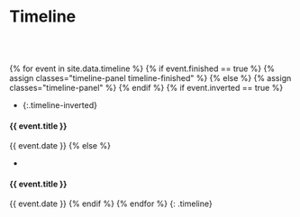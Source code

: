 # Timeline

<br/><br/>

<span class="row col-lg-12">

{% for event in site.data.timeline %}
{% if event.finished == true %}
{% assign classes="timeline-panel timeline-finished" %}
{% else %}
{% assign classes="timeline-panel" %}
{% endif %}
{% if event.inverted == true %}
* {:.timeline-inverted} <div class="{{ classes }}" markdown="1">
#### {{ event.title }} 
{{ event.date }}
{% else %}
* <div class="{{ classes }}" markdown="1">
#### {{ event.title }} 
{{ event.date }}
{% endif %}
{% endfor %}
{: .timeline}
